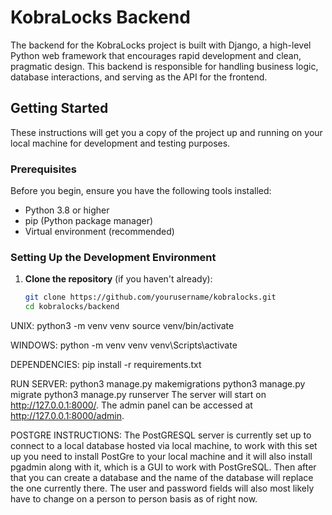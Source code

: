 # KobraLocks Backend

The backend for the KobraLocks project is built with Django, a high-level Python web framework that encourages rapid development and clean, pragmatic design. This backend is responsible for handling business logic, database interactions, and serving as the API for the frontend.

## Getting Started

These instructions will get you a copy of the project up and running on your local machine for development and testing purposes.

### Prerequisites

Before you begin, ensure you have the following tools installed:
- Python 3.8 or higher
- pip (Python package manager)
- Virtual environment (recommended)

### Setting Up the Development Environment

1. **Clone the repository** (if you haven't already):

   ```bash
   git clone https://github.com/yourusername/kobralocks.git
   cd kobralocks/backend

UNIX:
python3 -m venv venv
source venv/bin/activate

WINDOWS:
python -m venv venv
venv\Scripts\activate

DEPENDENCIES:
pip install -r requirements.txt

RUN SERVER:
python3 manage.py makemigrations
python3 manage.py migrate
python3 manage.py runserver
	The server will start on http://127.0.0.1:8000/. The admin panel can be accessed at http://127.0.0.1:8000/admin.


POSTGRE INSTRUCTIONS:
The PostGRESQL server is currently set up to connect to a local database hosted via local machine, to work with this set up you need to install PostGre to your local machine and it will also install pgadmin along with it, which is a GUI to work with PostGreSQL. Then after that you can create a database and the name of the database will replace the one currently there. The user and password fields will also most likely have to change on a person to person basis as of right now.
